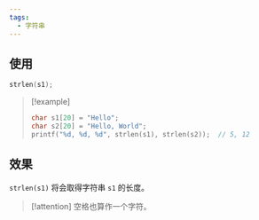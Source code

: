 ```yaml
---
tags:
  - 字符串
---
```

## 使用

```c
strlen(s1);
```

> [!example]
> ```c
> char s1[20] = "Hello";
> char s2[20] = "Hello, World";
> printf("%d, %d, %d", strlen(s1), strlen(s2));  // 5, 12
> ```

## 效果

`strlen(s1)` 将会取得字符串 `s1` 的长度。

> [!attention] 
> 空格也算作一个字符。